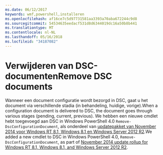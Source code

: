 ```yaml
---
ms.date: 06/12/2017
keywords: wmf,powershell,installeren
ms.openlocfilehash: af16ce7c5d97731581aa3393a70aba672244c9d8
ms.sourcegitcommit: 54534635eedacf531d8d6344019dc16a50b8b441
ms.translationtype: MT
ms.contentlocale: nl-NL
ms.lasthandoff: 05/16/2018
ms.locfileid: "34187082"
---
```

# <a name="remove-dsc-documents"></a><span data-ttu-id="ba1fb-102">Verwijderen van DSC-documenten</span><span class="sxs-lookup"><span data-stu-id="ba1fb-102">Remove DSC documents</span></span>

<span data-ttu-id="ba1fb-103">Wanneer een document configuratie wordt bezorgd in DSC, gaat u het document via verschillende stadia (in behandeling, huidige, vorige).</span><span class="sxs-lookup"><span data-stu-id="ba1fb-103">When a configuration document is delivered to DSC, the document goes through various stages (pending, current, previous).</span></span> <span data-ttu-id="ba1fb-104">We hebben een nieuwe cmdlet hebt toegevoegd aan DSC in Windows PowerShell 4.0 `Remove-DscConfigurationDocument`, als onderdeel van [updatepakket van November 2014 voor Windows RT 8.1, Windows 8.1 en Windows Server 2012 R2](https://support.microsoft.com/kb/3000850).</span><span class="sxs-lookup"><span data-stu-id="ba1fb-104">We added a new cmdlet to DSC in Windows PowerShell 4.0, `Remove-DscConfigurationDocument`, as part of [November 2014 update rollup for Windows RT 8.1, Windows 8.1, and Windows Server 2012 R2](https://support.microsoft.com/kb/3000850).</span></span>
